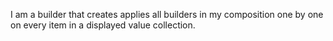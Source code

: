 I am a builder that creates applies all builders in my composition one by one on every item in a displayed value collection.

